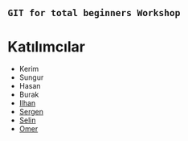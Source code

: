 ## `GIT for total beginners Workshop`

# Katılımcılar

- Kerim
- Sungur
- Hasan
- Burak
- [Ilhan](https://github.com/ilhanozkan)
- [Sergen](https://github.com/SergenAzizoglu)
- [Selin](https://github.com/Riddox)
- [Omer](https://github.com/omrsfylmz)